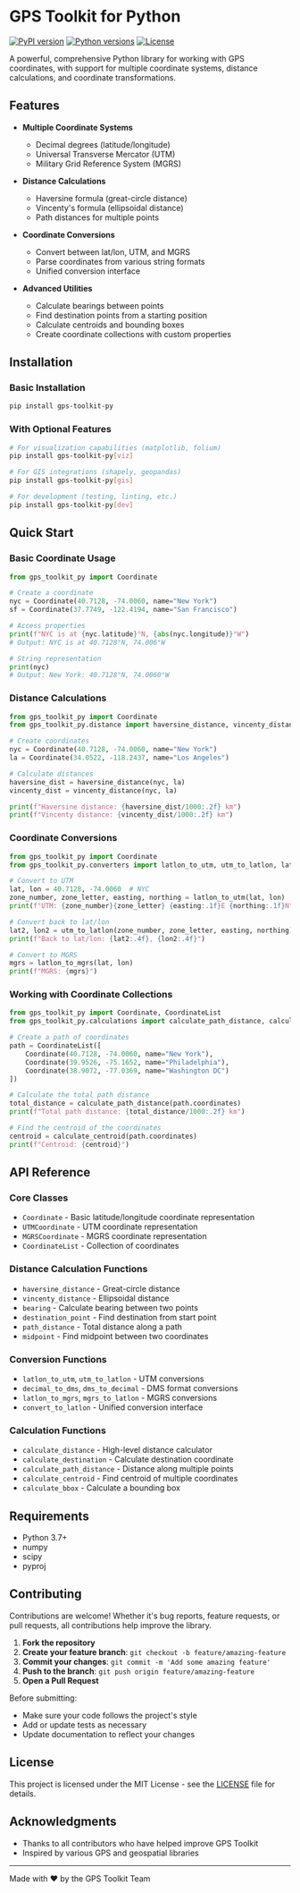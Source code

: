# GPS Toolkit for Python

[![PyPI version](https://img.shields.io/pypi/v/gps-toolkit-py.svg)](https://pypi.org/project/gps-toolkit-py/)
[![Python versions](https://img.shields.io/pypi/pyversions/gps-toolkit-py.svg)](https://pypi.org/project/gps-toolkit-py/)
[![License](https://img.shields.io/pypi/l/gps-toolkit-py.svg)](https://github.com/username/GPS-tools-python-package/blob/main/LICENSE)

A powerful, comprehensive Python library for working with GPS coordinates, with support for multiple coordinate systems, distance calculations, and coordinate transformations.

## Features

- **Multiple Coordinate Systems**
  - Decimal degrees (latitude/longitude)
  - Universal Transverse Mercator (UTM)
  - Military Grid Reference System (MGRS)

- **Distance Calculations**
  - Haversine formula (great-circle distance)
  - Vincenty's formula (ellipsoidal distance)
  - Path distances for multiple points

- **Coordinate Conversions**
  - Convert between lat/lon, UTM, and MGRS
  - Parse coordinates from various string formats
  - Unified conversion interface

- **Advanced Utilities**
  - Calculate bearings between points
  - Find destination points from a starting position
  - Calculate centroids and bounding boxes
  - Create coordinate collections with custom properties

## Installation

### Basic Installation

```bash
pip install gps-toolkit-py
```

### With Optional Features

```bash
# For visualization capabilities (matplotlib, folium)
pip install gps-toolkit-py[viz]

# For GIS integrations (shapely, geopandas)
pip install gps-toolkit-py[gis]

# For development (testing, linting, etc.)
pip install gps-toolkit-py[dev]
```

## Quick Start

### Basic Coordinate Usage

```python
from gps_toolkit_py import Coordinate

# Create a coordinate
nyc = Coordinate(40.7128, -74.0060, name="New York")
sf = Coordinate(37.7749, -122.4194, name="San Francisco")

# Access properties
print(f"NYC is at {nyc.latitude}°N, {abs(nyc.longitude)}°W")
# Output: NYC is at 40.7128°N, 74.006°W

# String representation
print(nyc)
# Output: New York: 40.7128°N, 74.0060°W
```

### Distance Calculations

```python
from gps_toolkit_py import Coordinate
from gps_toolkit_py.distance import haversine_distance, vincenty_distance

# Create coordinates
nyc = Coordinate(40.7128, -74.0060, name="New York")
la = Coordinate(34.0522, -118.2437, name="Los Angeles")

# Calculate distances
haversine_dist = haversine_distance(nyc, la)
vincenty_dist = vincenty_distance(nyc, la)

print(f"Haversine distance: {haversine_dist/1000:.2f} km")
print(f"Vincenty distance: {vincenty_dist/1000:.2f} km")
```

### Coordinate Conversions

```python
from gps_toolkit_py import Coordinate
from gps_toolkit_py.converters import latlon_to_utm, utm_to_latlon, latlon_to_mgrs

# Convert to UTM
lat, lon = 40.7128, -74.0060  # NYC
zone_number, zone_letter, easting, northing = latlon_to_utm(lat, lon)
print(f"UTM: {zone_number}{zone_letter} {easting:.1f}E {northing:.1f}N")

# Convert back to lat/lon
lat2, lon2 = utm_to_latlon(zone_number, zone_letter, easting, northing)
print(f"Back to lat/lon: {lat2:.4f}, {lon2:.4f}")

# Convert to MGRS
mgrs = latlon_to_mgrs(lat, lon)
print(f"MGRS: {mgrs}")
```

### Working with Coordinate Collections

```python
from gps_toolkit_py import Coordinate, CoordinateList
from gps_toolkit_py.calculations import calculate_path_distance, calculate_centroid

# Create a path of coordinates
path = CoordinateList([
    Coordinate(40.7128, -74.0060, name="New York"),
    Coordinate(39.9526, -75.1652, name="Philadelphia"),
    Coordinate(38.9072, -77.0369, name="Washington DC")
])

# Calculate the total path distance
total_distance = calculate_path_distance(path.coordinates)
print(f"Total path distance: {total_distance/1000:.2f} km")

# Find the centroid of the coordinates
centroid = calculate_centroid(path.coordinates)
print(f"Centroid: {centroid}")
```

## API Reference

### Core Classes

- `Coordinate` - Basic latitude/longitude coordinate representation
- `UTMCoordinate` - UTM coordinate representation
- `MGRSCoordinate` - MGRS coordinate representation
- `CoordinateList` - Collection of coordinates

### Distance Calculation Functions

- `haversine_distance` - Great-circle distance
- `vincenty_distance` - Ellipsoidal distance
- `bearing` - Calculate bearing between two points
- `destination_point` - Find destination from start point
- `path_distance` - Total distance along a path
- `midpoint` - Find midpoint between two coordinates

### Conversion Functions

- `latlon_to_utm`, `utm_to_latlon` - UTM conversions
- `decimal_to_dms`, `dms_to_decimal` - DMS format conversions
- `latlon_to_mgrs`, `mgrs_to_latlon` - MGRS conversions
- `convert_to_latlon` - Unified conversion interface

### Calculation Functions

- `calculate_distance` - High-level distance calculator
- `calculate_destination` - Calculate destination coordinate
- `calculate_path_distance` - Distance along multiple points
- `calculate_centroid` - Find centroid of multiple coordinates
- `calculate_bbox` - Calculate a bounding box

## Requirements

- Python 3.7+
- numpy
- scipy
- pyproj

## Contributing

Contributions are welcome! Whether it's bug reports, feature requests, or pull requests, all contributions help improve the library.

1. **Fork the repository**
2. **Create your feature branch**: `git checkout -b feature/amazing-feature`
3. **Commit your changes**: `git commit -m 'Add some amazing feature'`
4. **Push to the branch**: `git push origin feature/amazing-feature`
5. **Open a Pull Request**

Before submitting:
- Make sure your code follows the project's style
- Add or update tests as necessary
- Update documentation to reflect your changes

## License

This project is licensed under the MIT License - see the [LICENSE](LICENSE) file for details.

## Acknowledgments

- Thanks to all contributors who have helped improve GPS Toolkit
- Inspired by various GPS and geospatial libraries

---

Made with ❤️ by the GPS Toolkit Team 
